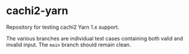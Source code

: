 # cachi2-yarn

Repository for testing cachi2 Yarn 1.x support.

The various branches are individual test cases containing both valid and invalid input. The `main` branch should remain clean.
